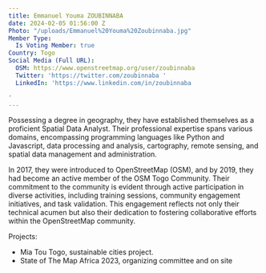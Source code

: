 ```yaml
---
title: Emmanuel Youma ZOUBINNABA
date: 2024-02-05 01:56:00 Z
Photo: "/uploads/Emmanuel%20Youma%20Zoubinnaba.jpg"
Member Type:
  Is Voting Member: true
Country: Togo
Social Media (Full URL):
  OSM: https://www.openstreetmap.org/user/zoubinnaba
  Twitter: 'https://twitter.com/zoubinnaba '
  LinkedIn: 'https://www.linkedin.com/in/zoubinnaba

'
---
```


Possessing a degree in geography, they have established themselves as a proficient Spatial Data Analyst. Their professional expertise spans various domains, encompassing programming languages like Python and Javascript, data processing and analysis, cartography, remote sensing, and spatial data management and administration.

In 2017, they were introduced to OpenStreetMap (OSM), and by 2019, they had become an active member of the OSM Togo Community. Their commitment to the community is evident through active participation in diverse activities, including training sessions, community engagement initiatives, and task validation. This engagement reflects not only their technical acumen but also their dedication to fostering collaborative efforts within the OpenStreetMap community.


Projects:

- Mia Tou Togo, sustainable cities project.
- State of The Map Africa 2023, organizing committee and on site


